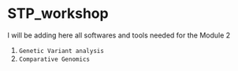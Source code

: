 # STP_workshop

I will be adding here all softwares and tools needed for the Module 2 

1. `Genetic Variant analysis`
2. `Comparative Genomics`
